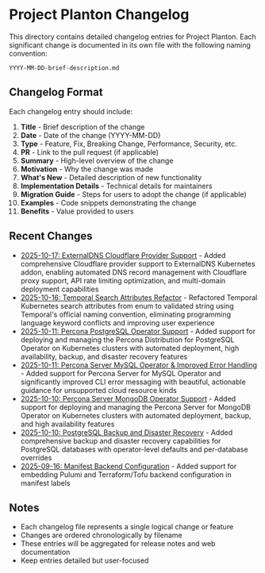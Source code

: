 # Project Planton Changelog

This directory contains detailed changelog entries for Project Planton. Each significant change is documented in its own file with the following naming convention:

```
YYYY-MM-DD-brief-description.md
```

## Changelog Format

Each changelog entry should include:

1. **Title** - Brief description of the change
2. **Date** - Date of the change (YYYY-MM-DD)
3. **Type** - Feature, Fix, Breaking Change, Performance, Security, etc.
4. **PR** - Link to the pull request (if applicable)
5. **Summary** - High-level overview of the change
6. **Motivation** - Why the change was made
7. **What's New** - Detailed description of new functionality
8. **Implementation Details** - Technical details for maintainers
9. **Migration Guide** - Steps for users to adopt the change (if applicable)
10. **Examples** - Code snippets demonstrating the change
11. **Benefits** - Value provided to users

## Recent Changes

- [2025-10-17: ExternalDNS Cloudflare Provider Support](.changelog/2025-10-17-external-dns-cloudflare-support.md) - Added comprehensive Cloudflare provider support to ExternalDNS Kubernetes addon, enabling automated DNS record management with Cloudflare proxy support, API rate limiting optimization, and multi-domain deployment capabilities
- [2025-10-16: Temporal Search Attributes Refactor](.changelog/2025-10-16-temporal-search-attributes-refactor.md) - Refactored Temporal Kubernetes search attributes from enum to validated string using Temporal's official naming convention, eliminating programming language keyword conflicts and improving user experience
- [2025-10-11: Percona PostgreSQL Operator Support](.changelog/2025-10-11-percona-postgresql-operator.md) - Added support for deploying and managing the Percona Distribution for PostgreSQL Operator on Kubernetes clusters with automated deployment, high availability, backup, and disaster recovery features
- [2025-10-11: Percona Server MySQL Operator & Improved Error Handling](.changelog/2025-10-11-percona-server-mysql-operator-and-improved-error-handling.md) - Added support for Percona Server for MySQL Operator and significantly improved CLI error messaging with beautiful, actionable guidance for unsupported cloud resource kinds
- [2025-10-10: Percona Server MongoDB Operator Support](.changelog/2025-10-10-percona-server-mongodb-operator.md) - Added support for deploying and managing the Percona Server for MongoDB Operator on Kubernetes clusters with automated deployment, backup, and high availability features
- [2025-10-10: PostgreSQL Backup and Disaster Recovery](.changelog/2025-10-10-postgres-backup-configuration.md) - Added comprehensive backup and disaster recovery capabilities for PostgreSQL databases with operator-level defaults and per-database overrides
- [2025-09-16: Manifest Backend Configuration](.changelog/2025-09-16-manifest-backend-configuration.md) - Added support for embedding Pulumi and Terraform/Tofu backend configuration in manifest labels

## Notes

- Each changelog file represents a single logical change or feature
- Changes are ordered chronologically by filename
- These entries will be aggregated for release notes and web documentation
- Keep entries detailed but user-focused

